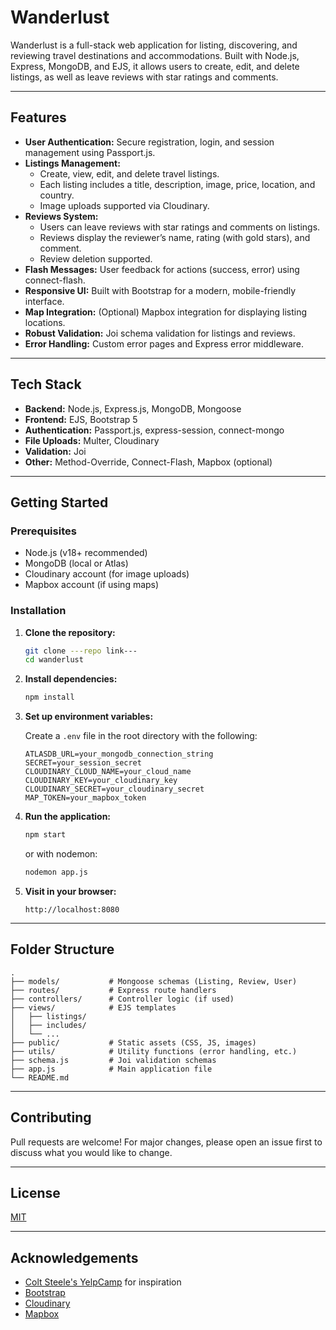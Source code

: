 # Wanderlust

Wanderlust is a full-stack web application for listing, discovering, and reviewing travel destinations and accommodations. Built with Node.js, Express, MongoDB, and EJS, it allows users to create, edit, and delete listings, as well as leave reviews with star ratings and comments.

---

## Features

- **User Authentication:** Secure registration, login, and session management using Passport.js.
- **Listings Management:**  
  - Create, view, edit, and delete travel listings.
  - Each listing includes a title, description, image, price, location, and country.
  - Image uploads supported via Cloudinary.
- **Reviews System:**  
  - Users can leave reviews with star ratings and comments on listings.
  - Reviews display the reviewer’s name, rating (with gold stars), and comment.
  - Review deletion supported.
- **Flash Messages:** User feedback for actions (success, error) using connect-flash.
- **Responsive UI:** Built with Bootstrap for a modern, mobile-friendly interface.
- **Map Integration:** (Optional) Mapbox integration for displaying listing locations.
- **Robust Validation:** Joi schema validation for listings and reviews.
- **Error Handling:** Custom error pages and Express error middleware.

---

## Tech Stack

- **Backend:** Node.js, Express.js, MongoDB, Mongoose
- **Frontend:** EJS, Bootstrap 5
- **Authentication:** Passport.js, express-session, connect-mongo
- **File Uploads:** Multer, Cloudinary
- **Validation:** Joi
- **Other:** Method-Override, Connect-Flash, Mapbox (optional)

---

## Getting Started

### Prerequisites

- Node.js (v18+ recommended)
- MongoDB (local or Atlas)
- Cloudinary account (for image uploads)
- Mapbox account (if using maps)

### Installation

1. **Clone the repository:**
    ```bash
    git clone ---repo link---
    cd wanderlust
    ```

2. **Install dependencies:**
    ```bash
    npm install
    ```

3. **Set up environment variables:**

    Create a `.env` file in the root directory with the following:
    ```
    ATLASDB_URL=your_mongodb_connection_string
    SECRET=your_session_secret
    CLOUDINARY_CLOUD_NAME=your_cloud_name
    CLOUDINARY_KEY=your_cloudinary_key
    CLOUDINARY_SECRET=your_cloudinary_secret
    MAP_TOKEN=your_mapbox_token
    ```

4. **Run the application:**
    ```bash
    npm start
    ```
    or with nodemon:
    ```bash
    nodemon app.js
    ```

5. **Visit in your browser:**
    ```
    http://localhost:8080
    ```

---

## Folder Structure

```
.
├── models/           # Mongoose schemas (Listing, Review, User)
├── routes/           # Express route handlers
├── controllers/      # Controller logic (if used)
├── views/            # EJS templates
│   ├── listings/
│   ├── includes/
│   └── ...
├── public/           # Static assets (CSS, JS, images)
├── utils/            # Utility functions (error handling, etc.)
├── schema.js         # Joi validation schemas
├── app.js            # Main application file
└── README.md
```

---

## Contributing

Pull requests are welcome! For major changes, please open an issue first to discuss what you would like to change.

---

## License

[MIT](LICENSE)

---

## Acknowledgements

- [Colt Steele's YelpCamp](https://github.com/Colt/YelpCamp) for inspiration
- [Bootstrap](https://getbootstrap.com/)
- [Cloudinary](https://cloudinary.com/)
- [Mapbox](https://www.mapbox.com/)
